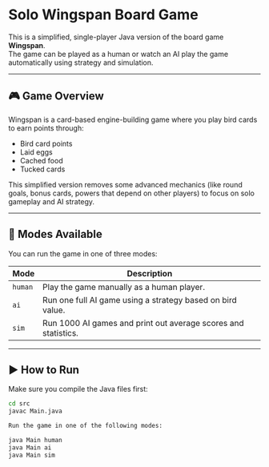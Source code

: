 # Solo Wingspan Board Game

This is a simplified, single-player Java version of the board game **Wingspan**.  
The game can be played as a human or watch an AI play the game automatically using strategy and simulation.

---

## 🎮 Game Overview

Wingspan is a card-based engine-building game where you play bird cards to earn points through:

- Bird card points
- Laid eggs
- Cached food
- Tucked cards

This simplified version removes some advanced mechanics (like round goals, bonus cards, powers that depend on other players) to focus on solo gameplay and AI strategy.

---

## 🧠 Modes Available

You can run the game in one of three modes:

| Mode         | Description |
|--------------|-------------|
| `human`      | Play the game manually as a human player. |
| `ai`         | Run one full AI game using a strategy based on bird value. |
| `sim`        | Run 1000 AI games and print out average scores and statistics. |

---

## ▶️ How to Run

Make sure you compile the Java files first:

```bash
cd src
javac Main.java

Run the game in one of the following modes:

java Main human  
java Main ai      
java Main sim     



